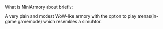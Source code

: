 What is MiniArmory about briefly:

A very plain and modest WoW-like armory with the option to play arenas(in-game gamemode) which resembles a simulator.
